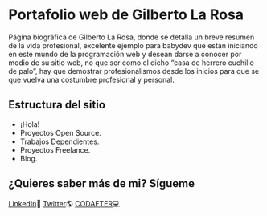 # Portafolio web de Gilberto La Rosa

Página biográfica de Gilberto La Rosa, donde se detalla un breve resumen de la vida profesional, excelente ejemplo para babydev que están iniciando en este mundo de la programación web y desean darse a conocer por medio de su sitio web, no que ser como el dicho “casa de herrero cuchillo de palo”, hay que demostrar profesionalismos desde los inicios para que se que vuelva una costumbre profesional y personal.

## Estructura del sitio

- ¡Hola!
- Proyectos Open Source.
- Trabajos Dependientes.
- Proyectos Freelance.
- Blog.

## ¿Quieres saber más de mi? Sígueme

[LinkedIn](https://www.linkedin.com/in/gilberto-la-rosa/)🚀
[Twitter](https://twitter.com/dev_gilberto)🌎
[CODAFTER](https://codafter.cl/)💻
